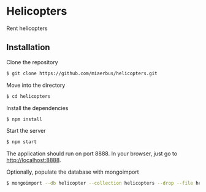 # Helicopters
Rent helicopters 

## Installation

Clone the repository
```bash
$ git clone https://github.com/miaerbus/helicopters.git
```

Move into the directory
```bash
$ cd helicopters
```

Install the dependencies
```bash
$ npm install
```

Start the server
```bash
$ npm start
```
The application should run on port 8888. In your browser, just go to [http://localhost:8888](http://localhost:8888).

Optionally, populate the database with mongoimport
```bash
$ mongoimport --db helicopter --collection helicopters --drop --file helicopters.js
```
